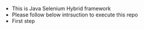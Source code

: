 * This is Java Selenium Hybrid framework
* Please follow below intrsuction to execute this repo
* First step
